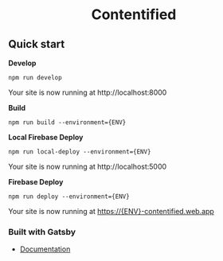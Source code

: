 <h1 align="center">
  Contentified
</h1>

## Quick start

**Develop**

```shell
npm run develop
```
Your site is now running at http://localhost:8000

**Build**

```shell
npm run build --environment={ENV}
```

**Local Firebase Deploy**

```shell
npm run local-deploy --environment={ENV}
```
Your site is now running at http://localhost:5000

**Firebase Deploy**

```shell
npm run deploy --environment={ENV}
```
Your site is now running at [https://{ENV}-contentified.web.app](https://{ENV}-contentified.web.app)

### Built with Gatsby
- [Documentation](https://www.gatsbyjs.com/docs/?utm_source=starter&utm_medium=readme&utm_campaign=minimal-starter)
